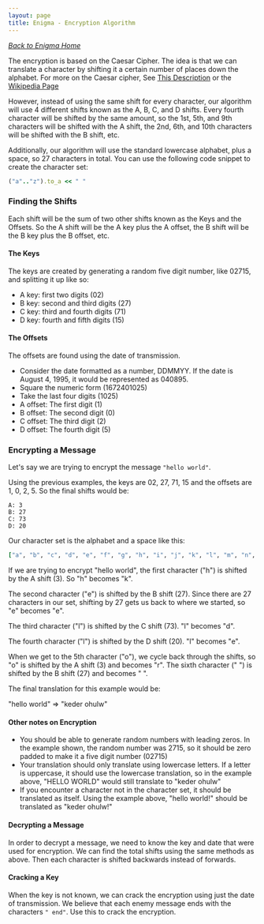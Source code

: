 ```yaml
---
layout: page
title: Enigma - Encryption Algorithm
---
```


_[Back to Enigma Home](./index)_

The encryption is based on the Caesar Cipher. The idea is that we can translate a character by shifting it a certain number of places down the alphabet. For more on the Caesar cipher, See [This Description](http://practicalcryptography.com/ciphers/caesar-cipher/) or the [Wikipedia Page](https://en.wikipedia.org/wiki/Caesar_cipher)

However, instead of using the same shift for every character, our algorithm will use 4 different shifts known as the A, B, C, and D shifts. Every fourth character will be shifted by the same amount, so the 1st, 5th, and 9th characters will be shifted with the A shift, the 2nd, 6th, and 10th characters will be shifted with the B shift, etc.

Additionally, our algorithm will use the standard lowercase alphabet, plus a space, so 27 characters in total. You can use the following code snippet to create the character set:

```ruby
("a".."z").to_a << " "
```

### Finding the Shifts

Each shift will be the sum of two other shifts known as the Keys and the Offsets. So the A shift will be the A key plus the A offset, the B shift will be the B key plus the B offset, etc.

#### The Keys

The keys are created by generating a random five digit number, like 02715, and splitting it up like so:

  * A key: first two digits (02)
  * B key: second and third digits (27)
  * C key: third and fourth digits (71)
  * D key: fourth and fifth digits (15)

#### The Offsets

The offsets are found using the date of transmission.

* Consider the date formatted as a number, DDMMYY. If the date is August 4, 1995, it would be represented as 040895.
* Square the numeric form (1672401025)
* Take the last four digits (1025)
* A offset: The first digit (1)
* B offset: The second digit (0)
* C offset: The third digit (2)
* D offset: The fourth digit (5)

### Encrypting a Message

Let's say we are trying to encrypt the message `"hello world"`.

Using the previous examples, the keys are 02, 27, 71, 15 and the offsets are 1, 0, 2, 5. So the final shifts would be:

```
A: 3
B: 27
C: 73
D: 20
```

Our character set is the alphabet and a space like this:

```ruby
["a", "b", "c", "d", "e", "f", "g", "h", "i", "j", "k", "l", "m", "n", "o", "p", "q", "r", "s", "t", "u", "v", "w", "x", "y", "z", " "]
```

If we are trying to encrypt "hello world", the first character ("h") is shifted by the A shift (3). So "h" becomes "k".

The second character ("e") is shifted by the B shift (27). Since there are 27 characters in our set, shifting by 27 gets us back to where we started, so "e" becomes "e".

The third character ("l") is shifted by the C shift (73). "l" becomes "d".

The fourth character ("l") is shifted by the D shift (20). "l" becomes "e".

When we get to the 5th character ("o"), we cycle back through the shifts, so "o" is shifted by the A shift (3) and becomes "r". The sixth character (" ") is shifted by the B shift (27) and becomes " ".

The final translation for this example would be:

"hello world" => "keder ohulw"

#### Other notes on Encryption

* You should be able to generate random numbers with leading zeros. In the example shown, the random number was 2715, so it should be zero padded to make it a five digit number (02715)
* Your translation should only translate using lowercase letters. If a letter is uppercase, it should use the lowercase translation, so in the example above, "HELLO WORLD" would still translate to "keder ohulw"
* If you encounter a character not in the character set, it should be translated as itself. Using the example above, "hello world!" should be translated as "keder ohulw!"

#### Decrypting a Message

In order to decrypt a message, we need to know the key and date that were used for encryption. We can find the total shifts using the same methods as above. Then each character is shifted backwards instead of forwards.

#### Cracking a Key

When the key is not known, we can crack the encryption using just the date of transmission. We believe that each enemy message ends with the characters `" end"`. Use this to crack the encryption.
